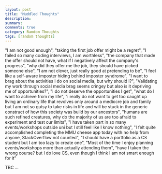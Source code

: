 ```yaml
---
layout: post
title: "Muddled Thoughts"
description:
summary:
comments: true
category: Random Thoughts
tags: [random thoughts]
---
```


"I am not good enough", "taking the first job offer might be a regret", "I failed so many coding interviews, I am worthless", "the company that made the offer should not have, what if I negatively affect the company's progress", "why did they offer me the job, they should have picked someone else", "I am not clever, just really good at pretending to be", "I feel like a self-aware imposter hiding behind imposter syndrome", "I want to brag about the activities I do on social media, but why should I?", "Validating my work through social media brag seems cringey but also is it depriving me of opportunities?", "I do not deserve the opportunities I get", "what do I want to achieve from my life", "i really do not want to get too caught up living an ordinary life that revolves only around a mediocre job and family but I am not so gutsy to take risks in life and will be stuck in the generic construct of how this society was build by our ancestors", "humans are such refined creatures, why do the majority of us are too afraid to experiment and test our limits", "I have taken part in so many events/workshops outside uni but I still feel like I know nothing", "I felt quite accomplished completing the MMU cheese app today with no help from anyone, StackOverflow not counted", "I should have a portfolio as a CS student but I am too lazy to create one", "Most of the time I enjoy planning events/workshops more than actually attending them", "have I taken the wrong course? but I do love CS, even though I think I am not smart enough for it"


TBC …

